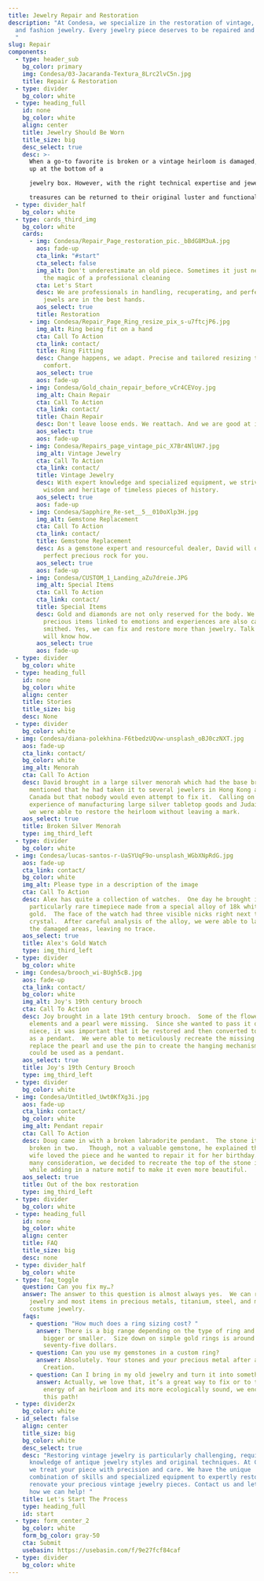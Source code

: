 ```yaml
---
title: Jewelry Repair and Restoration
description: "At Condesa, we specialize in the restoration of vintage, costume,
  and fashion jewelry. Every jewelry piece deserves to be repaired and restored.
  "
slug: Repair
components:
  - type: header_sub
    bg_color: primary
    img: Condesa/03-Jacaranda-Textura_8Lrc2lvC5n.jpg
    title: Repair & Restoration
  - type: divider
    bg_color: white
  - type: heading_full
    id: none
    bg_color: white
    align: center
    title: Jewelry Should Be Worn
    title_size: big
    desc_select: true
    desc: >-
      When a go-to favorite is broken or a vintage heirloom is damaged, they end
      up at the bottom of a

      jewelry box. However, with the right technical expertise and jewelry knowledge, nearly all

      treasures can be returned to their original luster and functionality.
  - type: divider_half
    bg_color: white
  - type: cards_third_img
    bg_color: white
    cards:
      - img: Condesa/Repair_Page_restoration_pic._bBdG8M3uA.jpg
        aos: fade-up
        cta_link: "#start"
        cta_select: false
        img_alt: Don't underestimate an old piece. Sometimes it just needs some TLC and
          the magic of a professional cleaning
        cta: Let's Start
        desc: We are professionals in handling, recuperating, and perfecting. Your
          jewels are in the best hands.
        aos_select: true
        title: Restoration
      - img: Condesa/Repair_Page_Ring_resize_pix_s-u7ftcjP6.jpg
        img_alt: Ring being fit on a hand
        cta: Call To Action
        cta_link: contact/
        title: Ring Fitting
        desc: Change happens, we adapt. Precise and tailored resizing to perfection and
          comfort.
        aos_select: true
        aos: fade-up
      - img: Condesa/Gold_chain_repair_before_vCr4CEVoy.jpg
        img_alt: Chain Repair
        cta: Call To Action
        cta_link: contact/
        title: Chain Repair
        desc: Don't leave loose ends. We reattach. And we are good at it.
        aos_select: true
        aos: fade-up
      - img: Condesa/Repairs_page_vintage_pic_X7Br4NlUH7.jpg
        img_alt: Vintage Jewelry
        cta: Call To Action
        cta_link: contact/
        title: Vintage Jewelry
        desc: With expert knowledge and specialized equipment, we strive to restore the
          wisdom and heritage of timeless pieces of history.
        aos_select: true
        aos: fade-up
      - img: Condesa/Sapphire_Re-set__5__010oXlp3H.jpg
        img_alt: Gemstone Replacement
        cta: Call To Action
        cta_link: contact/
        title: Gemstone Replacement
        desc: As a gemstone expert and resourceful dealer, David will deliver the
          perfect precious rock for you.
        aos_select: true
        aos: fade-up
      - img: Condesa/CUSTOM_1_Landing_aZu7dreie.JPG
        img_alt: Special Items
        cta: Call To Action
        cta_link: contact/
        title: Special Items
        desc: Gold and diamonds are not only reserved for the body. We understand
          precious items linked to emotions and experiences are also cast and
          smithed. Yes, we can fix and restore more than jewelry. Talk to us. We
          will know how.
        aos_select: true
        aos: fade-up
  - type: divider
    bg_color: white
  - type: heading_full
    id: none
    bg_color: white
    align: center
    title: Stories
    title_size: big
    desc: None
  - type: divider
    bg_color: white
  - img: Condesa/diana-polekhina-F6tbedzUQvw-unsplash_oBJ0czNXT.jpg
    aos: fade-up
    cta_link: contact/
    bg_color: white
    img_alt: Menorah
    cta: Call To Action
    desc: David brought in a large silver menorah which had the base broken off.  He
      mentioned that he had taken it to several jewelers in Hong Kong as well as
      Canada but that nobody would even attempt to fix it.  Calling on our
      experience of manufacturing large silver tabletop goods and Judaica items,
      we were able to restore the heirloom without leaving a mark.
    aos_select: true
    title: Broken Silver Menorah
    type: img_third_left
  - type: divider
    bg_color: white
  - img: Condesa/lucas-santos-r-UaSYUqF9o-unsplash_WGbXNpRdG.jpg
    aos: fade-up
    cta_link: contact/
    bg_color: white
    img_alt: Please type in a description of the image
    cta: Call To Action
    desc: Alex has quite a collection of watches.  One day he brought in a
      particularly rare timepiece made from a special alloy of 18k white
      gold.  The face of the watch had three visible nicks right next to the
      crystal.  After careful analysis of the alloy, we were able to laser weld
      the damaged areas, leaving no trace.
    aos_select: true
    title: Alex's Gold Watch
    type: img_third_left
  - type: divider
    bg_color: white
  - img: Condesa/brooch_wi-BUgh5cB.jpg
    aos: fade-up
    cta_link: contact/
    bg_color: white
    img_alt: Joy's 19th century brooch
    cta: Call To Action
    desc: Joy brought in a late 19th century brooch.  Some of the flower petal
      elements and a pearl were missing.  Since she wanted to pass it on to a
      niece, it was important that it be restored and then converted to function
      as a pendant.  We were able to meticulously recreate the missing petals,
      replace the pearl and use the pin to create the hanging mechanism so it
      could be used as a pendant.
    aos_select: true
    title: Joy's 19th Century Brooch
    type: img_third_left
  - type: divider
    bg_color: white
  - img: Condesa/Untitled_Uwt0KfXg3i.jpg
    aos: fade-up
    cta_link: contact/
    bg_color: white
    img_alt: Pendant repair
    cta: Call To Action
    desc: Doug came in with a broken labradorite pendant.  The stone itself was
      broken in two.   Though, not a valuable gemstone, he explained that his
      wife loved the piece and he wanted to repair it for her birthday.  After a
      many consideration, we decided to recreate the top of the stone in silver
      while adding in a nature motif to make it even more beautiful.
    aos_select: true
    title: Out of the box restoration
    type: img_third_left
  - type: divider
    bg_color: white
  - type: heading_full
    id: none
    bg_color: white
    align: center
    title: FAQ
    title_size: big
    desc: none
  - type: divider_half
    bg_color: white
  - type: faq_toggle
    question: Can you fix my…?
    answer: The answer to this question is almost always yes.  We can repair all
      jewelry and most items in precious metals, titanium, steel, and most
      costume jewelry.
    faqs:
      - question: "How much does a ring sizing cost? "
        answer: There is a big range depending on the type of ring and if it is getting
          bigger or smaller.  Size down on simple gold rings is around
          seventy-five dollars.
      - question: Can you use my gemstones in a custom ring?
        answer: Absolutely. Your stones and your precious metal after all this is Your
          Creation.
      - question: Can I bring in my old jewelry and turn it into something new?
        answer: Actually, we love that, it’s a great way to fix or to transform the
          energy of an heirloom and its more ecologically sound, we encourage
          this path!
  - type: divider2x
    bg_color: white
  - id_select: false
    align: center
    title_size: big
    bg_color: white
    desc_select: true
    desc: "Restoring vintage jewelry is particularly challenging, requiring vast
      knowledge of antique jewelry styles and original techniques. At Condesa,
      we treat your piece with precision and care. We have the unique
      combination of skills and specialized equipment to expertly restore and
      renovate your precious vintage jewelry pieces. Contact us and let us know
      how we can help! "
    title: Let's Start The Process
    type: heading_full
    id: start
  - type: form_center_2
    bg_color: white
    form_bg_color: gray-50
    cta: Submit
    usebasin: https://usebasin.com/f/9e27fcf84caf
  - type: divider
    bg_color: white
---
```


